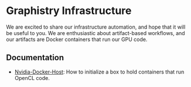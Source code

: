 # Graphistry Infrastructure

We are excited to share our infrastructure automation, and hope that it will be useful to you. We are enthusiastic about artifact-based workflows, and our artifacts are Docker containers that run our GPU code.

## Documentation

* [Nvidia-Docker-Host](https://github.com/graphistry/infrastructure/tree/master/nvidia-docker-host): How to initialize a box to hold containers that run OpenCL code.
